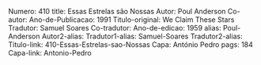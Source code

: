 Numero: 410
title: Essas Estrelas são Nossas
Autor: Poul Anderson
Co-autor: 
Ano-de-Publicacao: 1991
Titulo-original: We Claim These Stars
Tradutor: Samuel Soares
Co-tradutor: 
Ano-de-edicao: 1959
alias: Poul-Anderson
Autor2-alias: 
Tradutor1-alias: Samuel-Soares
Tradutor2-alias: 
Titulo-link: 410-Essas-Estrelas-sao-Nossas
Capa: António Pedro
pags: 184
Capa-link: Antonio-Pedro